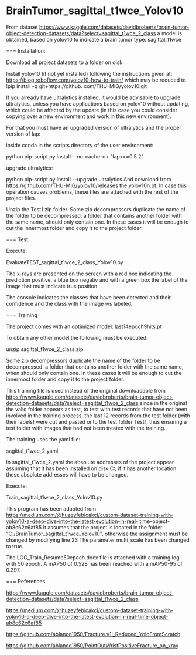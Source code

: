 # BrainTumor_sagittal_t1wce_Yolov10
From dataset https://www.kaggle.com/datasets/davidbroberts/brain-tumor-object-detection-datasets/data?select=sagittal_t1wce_2_class
a model is obtained, based on yolov10 to indicate a brain tumor type: sagittal_t1wce

 === Installation:
 
 Download all project datasets to a folder on disk.

Install yolov10 (if not yet installed) following the instructions given at: https://blog.roboflow.com/yolov10-how-to-train/ which may be reduced to !pip install -q git+https://github. com/THU-MIG/yolov10.git

If you already have ultralytics installed, it would be advisable to upgrade ultralytics, unless you have applications based on yolov10 without updating, which could be affected by the update (in this case you could consider copying over a new environment and work in this new environment).

For that you must have an upgraded version of ultralytics and the proper version of lap:

inside conda in the scripts directory of the user environment:

python pip-script.py install --no-cache-dir "lapx>=0.5.2"

upgrade ultralytics:

python pip-script.py install --upgrade ultralytics And download from https://github.com/THU-MIG/yolov10/releases the yolov10n.pt.
In case this operation causes problems, these files are attached with the rest of the project files.

Unzip the Test1.zip folder. Some zip decompressors duplicate the name of the folder to be decompressed: a folder that contains another folder with the same name, should only contain one.
In these cases it will be enough to cut the innermost folder and copy it to the project folder.

=== Test: 

Execute: 

EvaluateTEST_sagittal_t1wce_2_class_Yolov10.py 

The x-rays are presented on the screen with a red box indicating the prediction positive, a blue box negativ and with a green box the label of the image that must indicate true position .

The console indicates the classes that have been detected and their confidence and the class with the image ws labeled.

=== Training

The project comes with an optimized model: last14epoch9hits.pt

To obtain any other model the following must be executed:

unzip sagittal_t1wce_2_class.zip

Some zip decompressors duplicate the name of the folder to be decompressed: a folder that contains another folder with the same name, when should only contain one. In these cases it will be enough to cut the innermost folder and copy it to the project folder.

This training file is used instead of the original downloadable from https://www.kaggle.com/datasets/davidbroberts/brain-tumor-object-detection-datasets/data?select=sagittal_t1wce_2_class since in the original the valid folder appears as test, to test with test records that have not been involved in the training process, the last 12 records from the test folder (with their labels) were cut and pasted onto the test folder Test1, thus ensuring a test folder with images that had not been treated with the training.

The training uses the yaml file:

sagittal_t1wce_2.yaml

In sagittal_t1wce_2.yaml the absolute addresses of the project appear assuming that it has been installed on disk C:, if it has another location these absolute addresses will have to be changed.

Execute: 

Train_sagittal_t1wce_2_class_Yolov10.py

This program has been adapted from https://medium.com/@huzeyfebicakci/custom-dataset-training-with-yolov10-a-deep-dive-into-the-latest-evolution-in-real- time-object-ab8c62c6af85 It assumes that the project is located in the folder "C:/BrainTumor_sagittal_t1wce_Yolov10", otherwise the assignment must be changed by modifying line 23 The parameter multi_scale has been changed to true.

The LOG_Train_Resume50epoch.docx file is attached with a training log with 50 epoch. A mAP50 of 0.528 has been reached with a mAP50-95 of 0.397.


=== References

https://www.kaggle.com/datasets/davidbroberts/brain-tumor-object-detection-datasets/data?select=sagittal_t1wce_2_class

https://medium.com/@huzeyfebicakci/custom-dataset-training-with-yolov10-a-deep-dive-into-the-latest-evolution-in-real-time-object-ab8c62c6af85

https://github.com/ablanco1950/Fracture.v1i_Reduced_YoloFromScratch

https://github.com/ablanco1950/PointOutWristPositiveFracture_on_xray
